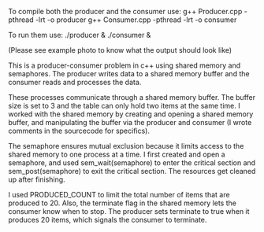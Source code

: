 To compile both the producer and the consumer use:
g++ Producer.cpp -pthread -lrt -o producer
g++ Consumer.cpp -pthread -lrt -o consumer

To run them use:
./producer & ./consumer &

(Please see example photo to know what the output should look like)

This is a producer-consumer problem in c++ using shared memory and semaphores. The producer writes data to a shared memory buffer and the consumer reads and processes the data.

These processes communicate through a shared memory buffer. The buffer size is set to 3 and the table can only hold two items at the same time. I worked with the shared memory by creating and opening a shared memory buffer, and manipulating the buffer via the producer and consumer (I wrote comments in the sourcecode for specifics).

The semaphore ensures mutual exclusion because it limits access to the shared memory to one process at a time. I first created and open a semaphore, and used sem_wait(semaphore) to enter the critical section and sem_post(semaphore) to exit the critical section. The resources get cleaned up after finishing.

I used PRODUCED_COUNT to limit the total number of items that are produced to 20. Also, the terminate flag in the shared memory lets the consumer know when to stop. The producer sets terminate to true when it produces 20 items, which signals the consumer to terminate.

